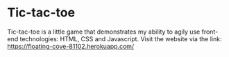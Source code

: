 # Tic-tac-toe
Tic-tac-toe is a little game that demonstrates my ability to agily use front-end technologies: HTML, CSS and Javascript.
Visit the website via the link: https://floating-cove-81102.herokuapp.com/
